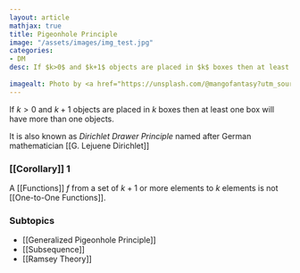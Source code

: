 ```yaml
---
layout: article
mathjax: true
title: Pigeonhole Principle
image: "/assets/images/img_test.jpg"
categories:
- DM
desc: If $k>0$ and $k+1$ objects are placed in $k$ boxes then at least one box will have more than one objects.
 
imagealt: Photo by <a href="https://unsplash.com/@mangofantasy?utm_source=unsplash&utm_medium=referral&utm_content=creditCopyText">Tim Johnson</a> on <a href="https://unsplash.com/s/photos/logic?utm_source=unsplash&utm_medium=referral&utm_content=creditCopyText">Unsplash</a>
---
```

If $k>0$ and $k+1$ objects are placed in $k$ boxes then at least one box will have more than one objects.

It is also known as *Dirichlet Drawer Principle* named after German mathematician [[G. Lejuene Dirichlet]]

### [[Corollary]] 1
A [[Functions]] $f$ from a set of $k+1$ or more elements to $k$ elements is not [[One-to-One Functions]].

### Subtopics
- [[Generalized Pigeonhole Principle]]
- [[Subsequence]]
- [[Ramsey Theory]]